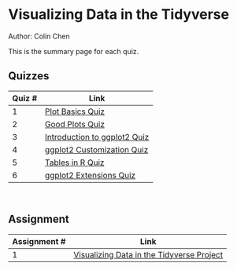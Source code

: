 # Visualizing Data in the Tidyverse

Author: Colin Chen </br>

This is the summary page for each quiz.</br>

## Quizzes
Quiz # | Link 
--- | --- 
1 | [Plot Basics Quiz](https://github.com/hsc251/R-Learn/blob/master/JHU_Tidyverse/04_Visualizing_Data_in_Tidyverse/quiz/JHU_tidy04_quiz1.md)
2 | [Good Plots Quiz](https://github.com/hsc251/R-Learn/blob/master/JHU_Tidyverse/04_Visualizing_Data_in_Tidyverse/quiz/JHU_tidy04_quiz2.md)
3 | [Introduction to ggplot2 Quiz](https://github.com/hsc251/R-Learn/blob/master/JHU_Tidyverse/04_Visualizing_Data_in_Tidyverse/quiz/JHU_tidy04_quiz3.md)
4 | [ggplot2 Customization Quiz](https://github.com/hsc251/R-Learn/blob/master/JHU_Tidyverse/04_Visualizing_Data_in_Tidyverse/quiz/JHU_tidy04_quiz4.md)
5 | [Tables in R Quiz](https://github.com/hsc251/R-Learn/blob/master/JHU_Tidyverse/04_Visualizing_Data_in_Tidyverse/quiz/JHU_tidy04_quiz5.md)
6 | [ggplot2 Extensions Quiz](https://github.com/hsc251/R-Learn/blob/master/JHU_Tidyverse/04_Visualizing_Data_in_Tidyverse/quiz/JHU_tidy04_quiz6.md)
</br>

## Assignment
Assignment # | Link 
--- | --- 
1 | [Visualizing Data in the Tidyverse Project](https://github.com/hsc251/R-Learn/blob/master/JHU_Tidyverse/04_Visualizing_Data_in_Tidyverse/project/Tidyverse_Visualize.md)
</br>
